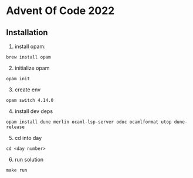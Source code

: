 # Advent Of Code 2022

## Installation

1. install opam:

```
brew install opam
```

2. initialize opam

```
opam init
```

3. create env

```
opam switch 4.14.0
```

4. install dev deps

```
opam install dune merlin ocaml-lsp-server odoc ocamlformat utop dune-release
```

5. cd into day

```
cd <day number>
```

6. run solution

```
make run
```